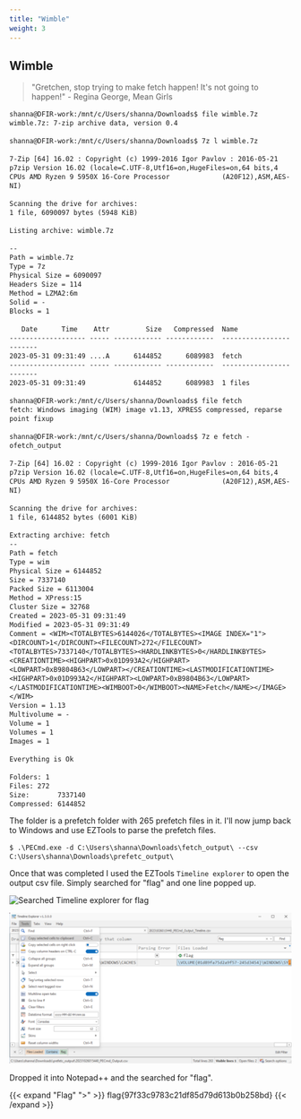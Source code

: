 ```yaml
---
title: "Wimble"
weight: 3
---
```

## Wimble

> "Gretchen, stop trying to make fetch happen! It's not going to happen!" - Regina George, Mean Girls

```shell
shanna@DFIR-work:/mnt/c/Users/shanna/Downloads$ file wimble.7z
wimble.7z: 7-zip archive data, version 0.4

shanna@DFIR-work:/mnt/c/Users/shanna/Downloads$ 7z l wimble.7z

7-Zip [64] 16.02 : Copyright (c) 1999-2016 Igor Pavlov : 2016-05-21
p7zip Version 16.02 (locale=C.UTF-8,Utf16=on,HugeFiles=on,64 bits,4 CPUs AMD Ryzen 9 5950X 16-Core Processor             (A20F12),ASM,AES-NI)

Scanning the drive for archives:
1 file, 6090097 bytes (5948 KiB)

Listing archive: wimble.7z

--
Path = wimble.7z
Type = 7z
Physical Size = 6090097
Headers Size = 114
Method = LZMA2:6m
Solid = -
Blocks = 1

   Date      Time    Attr         Size   Compressed  Name
------------------- ----- ------------ ------------  ------------------------
2023-05-31 09:31:49 ....A      6144852      6089983  fetch
------------------- ----- ------------ ------------  ------------------------
2023-05-31 09:31:49            6144852      6089983  1 files

shanna@DFIR-work:/mnt/c/Users/shanna/Downloads$ file fetch
fetch: Windows imaging (WIM) image v1.13, XPRESS compressed, reparse point fixup

shanna@DFIR-work:/mnt/c/Users/shanna/Downloads$ 7z e fetch -ofetch_output

7-Zip [64] 16.02 : Copyright (c) 1999-2016 Igor Pavlov : 2016-05-21
p7zip Version 16.02 (locale=C.UTF-8,Utf16=on,HugeFiles=on,64 bits,4 CPUs AMD Ryzen 9 5950X 16-Core Processor             (A20F12),ASM,AES-NI)

Scanning the drive for archives:
1 file, 6144852 bytes (6001 KiB)

Extracting archive: fetch
--
Path = fetch
Type = wim
Physical Size = 6144852
Size = 7337140
Packed Size = 6113004
Method = XPress:15
Cluster Size = 32768
Created = 2023-05-31 09:31:49
Modified = 2023-05-31 09:31:49
Comment = <WIM><TOTALBYTES>6144026</TOTALBYTES><IMAGE INDEX="1"><DIRCOUNT>1</DIRCOUNT><FILECOUNT>272</FILECOUNT><TOTALBYTES>7337140</TOTALBYTES><HARDLINKBYTES>0</HARDLINKBYTES><CREATIONTIME><HIGHPART>0x01D993A2</HIGHPART><LOWPART>0xB9804B63</LOWPART></CREATIONTIME><LASTMODIFICATIONTIME><HIGHPART>0x01D993A2</HIGHPART><LOWPART>0xB9804B63</LOWPART></LASTMODIFICATIONTIME><WIMBOOT>0</WIMBOOT><NAME>Fetch</NAME></IMAGE></WIM>
Version = 1.13
Multivolume = -
Volume = 1
Volumes = 1
Images = 1

Everything is Ok

Folders: 1
Files: 272
Size:       7337140
Compressed: 6144852

```

The folder is a prefetch folder with 265 prefetch files in it. I'll now jump back to Windows and use EZTools to parse the prefetch files.

```shell
$ .\PECmd.exe -d C:\Users\shanna\Downloads\fetch_output\ --csv C:\Users\shanna\Downloads\prefetc_output\
```

Once that was completed I used the EZTools `Timeline explorer` to open the output csv file. Simply searched for "flag" and one line popped up.

![Searched Timeline explorer for flag](../../images/wimble_1.png)

![Copied the text from the "Files Loaded" column](../images/wimble_2.png)

Dropped it into Notepad++ and the searched for "flag".

{{< expand "Flag" ">" >}}
flag{97f33c9783c21df85d79d613b0b258bd}
{{< /expand >}}

